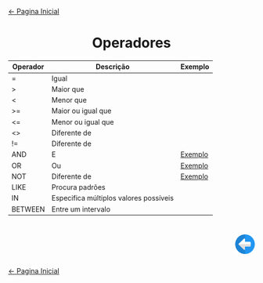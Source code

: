 [← Pagina Inicial](../../../README.md#--)

<h1 align="center">Operadores</h1>

| Operador | Descrição                              | Exemplo                          |
|----------|----------------------------------------|----------------------------------|
| =        | Igual                                  |                                  |
| >        | Maior que                              |                                  |
| <        | Menor que                              |                                  |
| >=       | Maior ou igual que                     |                                  |
| <=       | Menor ou igual que                     |                                  |
| <>       | Diferente de                           |                                  |
| !=       | Diferente de                           |                                  |
| AND      | E                                      | [Exemplo](./and.md#and)          |
| OR       | Ou                                     | [Exemplo](./or.md#or)            |
| NOT      | Diferente de                           | [Exemplo](./not.md#not)          |
| LIKE     | Procura padrões                        |                                  |
| IN       | Especifica múltiplos valores possíveis |                                  |
| BETWEEN  | Entre um intervalo                     |                                  |

<h1 align="right">
<a href="../comandos/comandos.md#comandos"><img src="../../../images/previous-arrow.svg" alt="previous" width="40px"></a>
</h1>

[← Pagina Inicial](../../../README.md#--)